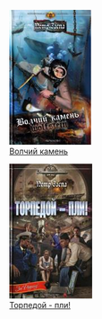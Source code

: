 ![](Волчий%20камень.jpg)  
[Волчий камень](Волчий%20камень.md)

![](Торпедой%20-%20пли!.jpg)  
[Торпедой - пли!](Торпедой%20-%20пли!.md)
